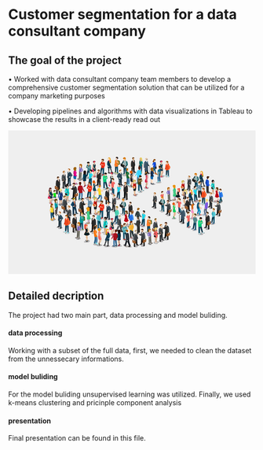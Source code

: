 # Customer segmentation for a data consultant company 
## The goal of the project 
• Worked with data consultant company team members to develop a comprehensive customer segmentation solution that can be utilized for a company marketing purposes

• Developing pipelines and algorithms with data visualizations in Tableau to showcase the results in a client-ready read out

![Header](pie-segment-760.jpg "Header")

## Detailed decription 
The project had two main part, data processing and model buliding. 

#### data processing 
Working with a subset of the full data, first, we needed to clean the dataset from the unnessecary informations. 

#### model buliding 
For the model buliding unsupervised learning was utilized. Finally, we used k-means clustering and pricinple component analysis 

#### presentation
Final presentation can be found in this file.
